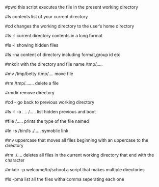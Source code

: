 #pwd 
this script executes the file in the present working directory

#ls
contents list of your current directory

#cd 
changes the working directory to the user’s home directory

#ls -l
current directory contents in a long format

#ls -l
showing hidden files

#ls -na
content of directory including format,group id etc

#mkdir 
with the directory and file name /tmp/.....

#mv /tmp/betty /tmp/....
move file

#rm /tmp/.......
delete a file

#rmdir 
remove directory

#cd -
go back to previous working directory

#ls -l -a . .. /...
.
list hidden previous and boot 

#file /.....
prints the type of the file named

#ln -s /bin/ls ./.....
symoblic link

#mv uppercase
that moves all files beginning with an uppercase to the directory

#rm ./....
 deletes all files in the current working directory that end with the character

#mkdir -p welcome/to/school
a script that makes multiple directories

#ls -pma
list all the files witha comma seperating each one

